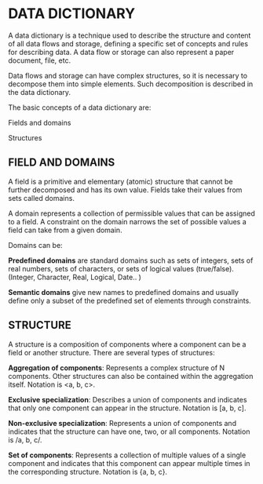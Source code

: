 # DATA DICTIONARY

A data dictionary is a technique used to describe the structure and content of all data flows and storage, defining a specific set of concepts and rules for describing data. A data flow or storage can also represent a paper document, file, etc.

Data flows and storage can have complex structures, so it is necessary to decompose them into simple elements. Such decomposition is described in the data dictionary.


The basic concepts of a data dictionary are:

Fields and domains

Structures

## FIELD AND DOMAINS
A field is a primitive and elementary (atomic) structure that cannot be further decomposed and has its own value. Fields take their values from sets called domains. 

A domain represents a collection of permissible values that can be assigned to a field. A constraint on the domain narrows the set of possible values a field can take from a given domain.

Domains can be:

**Predefined domains** are standard domains such as sets of integers, sets of real numbers, sets of characters, or sets of logical values (true/false). (Integer, Character, Real, Logical, Date.. )

**Semantic domains** give new names to predefined domains and usually define only a subset of the predefined set of elements through constraints.

## STRUCTURE
A structure is a composition of components where a component can be a field or another structure.
There are several types of structures:

**Aggregation of components**: Represents a complex structure of N components. Other structures can also be contained within the aggregation itself. Notation is <a, b, c>.

**Exclusive specialization**: Describes a union of components and indicates that only one component can appear in the structure. Notation is [a, b, c].

**Non-exclusive specialization**: Represents a union of components and indicates that the structure can have one, two, or all components. Notation is /a, b, c/.

**Set of components**: Represents a collection of multiple values of a single component and indicates that this component can appear multiple times in the corresponding structure. Notation is {a, b, c}.
